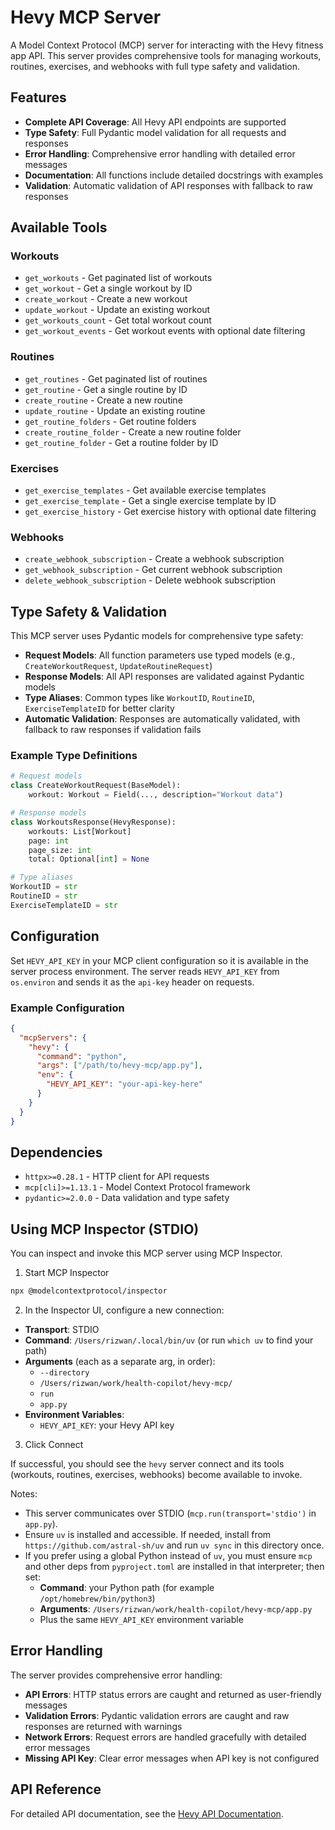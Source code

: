 # Hevy MCP Server

A Model Context Protocol (MCP) server for interacting with the Hevy fitness app API. This server provides comprehensive tools for managing workouts, routines, exercises, and webhooks with full type safety and validation.

## Features

- **Complete API Coverage**: All Hevy API endpoints are supported
- **Type Safety**: Full Pydantic model validation for all requests and responses
- **Error Handling**: Comprehensive error handling with detailed error messages
- **Documentation**: All functions include detailed docstrings with examples
- **Validation**: Automatic validation of API responses with fallback to raw responses

## Available Tools

### Workouts

- `get_workouts` - Get paginated list of workouts
- `get_workout` - Get a single workout by ID
- `create_workout` - Create a new workout
- `update_workout` - Update an existing workout
- `get_workouts_count` - Get total workout count
- `get_workout_events` - Get workout events with optional date filtering

### Routines

- `get_routines` - Get paginated list of routines
- `get_routine` - Get a single routine by ID
- `create_routine` - Create a new routine
- `update_routine` - Update an existing routine
- `get_routine_folders` - Get routine folders
- `create_routine_folder` - Create a new routine folder
- `get_routine_folder` - Get a routine folder by ID

### Exercises

- `get_exercise_templates` - Get available exercise templates
- `get_exercise_template` - Get a single exercise template by ID
- `get_exercise_history` - Get exercise history with optional date filtering

### Webhooks

- `create_webhook_subscription` - Create a webhook subscription
- `get_webhook_subscription` - Get current webhook subscription
- `delete_webhook_subscription` - Delete webhook subscription

## Type Safety & Validation

This MCP server uses Pydantic models for comprehensive type safety:

- **Request Models**: All function parameters use typed models (e.g., `CreateWorkoutRequest`, `UpdateRoutineRequest`)
- **Response Models**: All API responses are validated against Pydantic models
- **Type Aliases**: Common types like `WorkoutID`, `RoutineID`, `ExerciseTemplateID` for better clarity
- **Automatic Validation**: Responses are automatically validated, with fallback to raw responses if validation fails

### Example Type Definitions

```python
# Request models
class CreateWorkoutRequest(BaseModel):
    workout: Workout = Field(..., description="Workout data")

# Response models
class WorkoutsResponse(HevyResponse):
    workouts: List[Workout]
    page: int
    page_size: int
    total: Optional[int] = None

# Type aliases
WorkoutID = str
RoutineID = str
ExerciseTemplateID = str
```

## Configuration

Set `HEVY_API_KEY` in your MCP client configuration so it is available in the server process environment. The server reads `HEVY_API_KEY` from `os.environ` and sends it as the `api-key` header on requests.

### Example Configuration

```json
{
  "mcpServers": {
    "hevy": {
      "command": "python",
      "args": ["/path/to/hevy-mcp/app.py"],
      "env": {
        "HEVY_API_KEY": "your-api-key-here"
      }
    }
  }
}
```

## Dependencies

- `httpx>=0.28.1` - HTTP client for API requests
- `mcp[cli]>=1.13.1` - Model Context Protocol framework
- `pydantic>=2.0.0` - Data validation and type safety

## Using MCP Inspector (STDIO)

You can inspect and invoke this MCP server using MCP Inspector.

1. Start MCP Inspector

```bash
npx @modelcontextprotocol/inspector
```

2. In the Inspector UI, configure a new connection:

- **Transport**: STDIO
- **Command**: `/Users/rizwan/.local/bin/uv` (or run `which uv` to find your path)
- **Arguments** (each as a separate arg, in order):
  - `--directory`
  - `/Users/rizwan/work/health-copilot/hevy-mcp/`
  - `run`
  - `app.py`
- **Environment Variables**:
  - `HEVY_API_KEY`: your Hevy API key

3. Click Connect

If successful, you should see the `hevy` server connect and its tools (workouts, routines, exercises, webhooks) become available to invoke.

Notes:

- This server communicates over STDIO (`mcp.run(transport='stdio')` in `app.py`).
- Ensure `uv` is installed and accessible. If needed, install from `https://github.com/astral-sh/uv` and run `uv sync` in this directory once.
- If you prefer using a global Python instead of `uv`, you must ensure `mcp` and other deps from `pyproject.toml` are installed in that interpreter; then set:
  - **Command**: your Python path (for example `/opt/homebrew/bin/python3`)
  - **Arguments**: `/Users/rizwan/work/health-copilot/hevy-mcp/app.py`
  - Plus the same `HEVY_API_KEY` environment variable

## Error Handling

The server provides comprehensive error handling:

- **API Errors**: HTTP status errors are caught and returned as user-friendly messages
- **Validation Errors**: Pydantic validation errors are caught and raw responses are returned with warnings
- **Network Errors**: Request errors are handled gracefully with detailed error messages
- **Missing API Key**: Clear error messages when API key is not configured

## API Reference

For detailed API documentation, see the [Hevy API Documentation](https://api.hevyapp.com/docs/).
